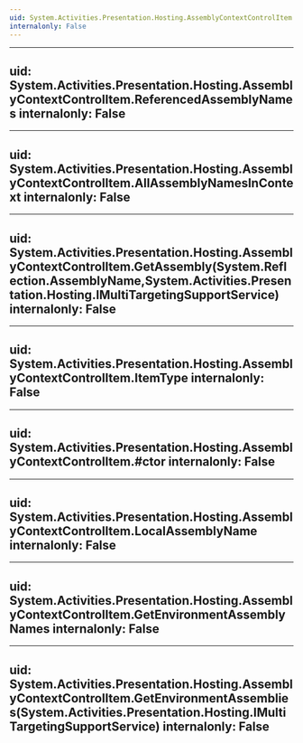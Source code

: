 ```yaml
---
uid: System.Activities.Presentation.Hosting.AssemblyContextControlItem
internalonly: False
---
```


---
uid: System.Activities.Presentation.Hosting.AssemblyContextControlItem.ReferencedAssemblyNames
internalonly: False
---

---
uid: System.Activities.Presentation.Hosting.AssemblyContextControlItem.AllAssemblyNamesInContext
internalonly: False
---

---
uid: System.Activities.Presentation.Hosting.AssemblyContextControlItem.GetAssembly(System.Reflection.AssemblyName,System.Activities.Presentation.Hosting.IMultiTargetingSupportService)
internalonly: False
---

---
uid: System.Activities.Presentation.Hosting.AssemblyContextControlItem.ItemType
internalonly: False
---

---
uid: System.Activities.Presentation.Hosting.AssemblyContextControlItem.#ctor
internalonly: False
---

---
uid: System.Activities.Presentation.Hosting.AssemblyContextControlItem.LocalAssemblyName
internalonly: False
---

---
uid: System.Activities.Presentation.Hosting.AssemblyContextControlItem.GetEnvironmentAssemblyNames
internalonly: False
---

---
uid: System.Activities.Presentation.Hosting.AssemblyContextControlItem.GetEnvironmentAssemblies(System.Activities.Presentation.Hosting.IMultiTargetingSupportService)
internalonly: False
---
